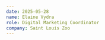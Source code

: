 ```yaml
---
date: 2025-05-28
name: Elaine Vydra
role: Digital Marketing Coordinator
company: Saint Louis Zoo
---
```

